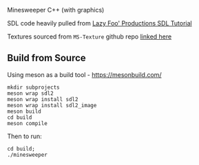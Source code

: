 Minesweeper C++ (with graphics)


SDL code heavily pulled from [Lazy Foo' Productions SDL Tutorial](https://lazyfoo.net/tutorials/SDL)

Textures sourced from `MS-Texture` github repo [linked here](https://github.com/Minesweeper-World/MS-Texture)

## Build from Source

Using meson as a build tool - https://mesonbuild.com/

```
mkdir subprojects
meson wrap sdl2
meson wrap install sdl2
meson wrap install sdl2_image
meson build
cd build
meson compile
```

Then to run:

```
cd build;
./minesweeper
```